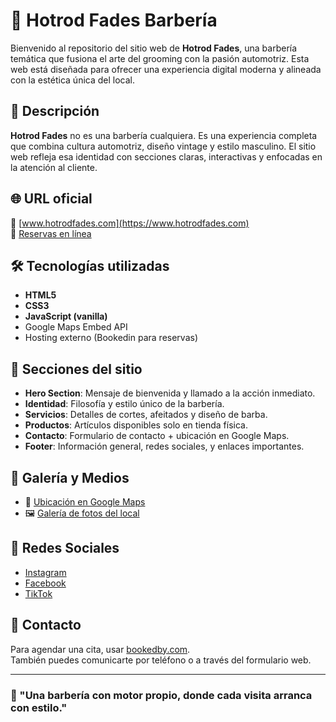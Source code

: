 # 💈 Hotrod Fades Barbería

Bienvenido al repositorio del sitio web de **Hotrod Fades**, una barbería temática que fusiona el arte del grooming con la pasión automotriz. Esta web está diseñada para ofrecer una experiencia digital moderna y alineada con la estética única del local.

## 🚀 Descripción

**Hotrod Fades** no es una barbería cualquiera. Es una experiencia completa que combina cultura automotriz, diseño vintage y estilo masculino. El sitio web refleja esa identidad con secciones claras, interactivas y enfocadas en la atención al cliente.

## 🌐 URL oficial

🔗 [www.hotrodfades.com](https://www.hotrodfades.com)  
📆 [Reservas en línea](https://hotrodfades.bookedby.com)

## 🛠️ Tecnologías utilizadas

- **HTML5**
- **CSS3**
- **JavaScript (vanilla)**
- Google Maps Embed API
- Hosting externo (Bookedin para reservas)


## 🧭 Secciones del sitio

- **Hero Section**: Mensaje de bienvenida y llamado a la acción inmediato.
- **Identidad**: Filosofía y estilo único de la barbería.
- **Servicios**: Detalles de cortes, afeitados y diseño de barba.
- **Productos**: Artículos disponibles solo en tienda física.
- **Contacto**: Formulario de contacto + ubicación en Google Maps.
- **Footer**: Información general, redes sociales, y enlaces importantes.

## 📸 Galería y Medios

- 📍 [Ubicación en Google Maps](https://maps.app.goo.gl/ht8cLyjfhEmSgvts5)
- 🖼️ [Galería de fotos del local](https://photos.app.goo.gl/vPpopq7GGx1EwdVx8)

## 📱 Redes Sociales

- [Instagram](https://www.instagram.com/hotrodfades)
- [Facebook](https://www.facebook.com/HotrodFades/)
- [TikTok](https://www.tiktok.com/@hotrodfades)

## 📩 Contacto

Para agendar una cita, usar [bookedby.com](https://hotrodfades.bookedby.com).  
También puedes comunicarte por teléfono o a través del formulario web.

---

### 🎯 "Una barbería con motor propio, donde cada visita arranca con estilo."

